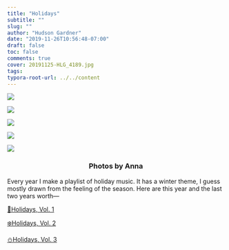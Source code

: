 ```yaml
---
title: "Holidays"
subtitle: ""
slug: ""
author: "Hudson Gardner"
date: "2019-11-26T10:56:48-07:00"
draft: false
toc: false
comments: true
cover: 20191125-HLG_4189.jpg
tags:
typora-root-url: ../../content
---
```


![](/img/20191125-HLG_4190.jpg)

![](/img/20191125-HLG_4193.jpg)

![](/img/20191125-HLG_4194.jpg)

![](/img/20191125-HLG_4197.jpg)

![](/img/20191125-HLG_4199.jpg)

### <center>Photos by Anna</center>

Every year I make a playlist of holiday music. It has a winter theme, I guess mostly drawn from the feeling of the season. Here are this year and the last two years worth—

[🎄Holidays, Vol. 1](https://open.spotify.com/playlist/5HgxzyRioJ8CAXZnM83bfv?si=2DvHC-UcQO2I3MD2koSHWw)

[❄️Holidays, Vol. 2](https://open.spotify.com/playlist/1ysa2bATHjbUQLAsoIZuPr?si=Mz4N34fNRY-Y5bpIM39JpQ)

[⛄️Holidays, Vol. 3](https://open.spotify.com/playlist/3xzirZ8VT0I6YyL9AxGo7m?si=RQanxCHEQ1WerWpQOe3mGQ)

